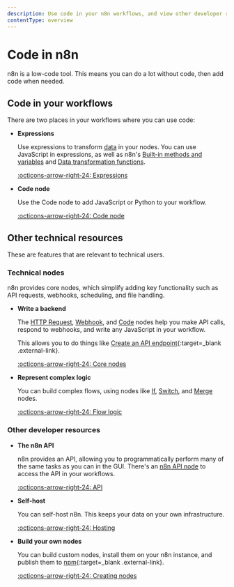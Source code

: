 ```yaml
---
description: Use code in your n8n workflows, and view other developer resources.
contentType: overview
---
```


# Code in n8n

n8n is a low-code tool. This means you can do a lot without code, then add code when needed.

## Code in your workflows

There are two places in your workflows where you can use code:

<div class="grid-cards-vertical cards" markdown>

- __Expressions__

	Use expressions to transform [data](/data/) in your nodes. You can use JavaScript in expressions, as well as n8n's [Built-in methods and variables](/code/builtin/overview/) and [Data transformation functions](/code/builtin/data-transformation-functions/).

	[:octicons-arrow-right-24: Expressions](/code/expressions/)

- __Code node__

	Use the Code node to add JavaScript or Python to your workflow.

	[:octicons-arrow-right-24: Code node](/code/code-node/)

</div>


## Other technical resources

These are features that are relevant to technical users.

### Technical nodes

n8n provides core nodes, which simplify adding key functionality such as API requests, webhooks, scheduling, and file handling.

<div class="grid-cards-vertical cards" markdown>

- __Write a backend__

	The [HTTP Request](/integrations/builtin/core-nodes/n8n-nodes-base.httprequest/), [Webhook](/integrations/builtin/core-nodes/n8n-nodes-base.webhook/), and [Code](/code/code-node/) nodes help you make API calls, respond to webhooks, and write any JavaScript in your workflow.

	This allows you to do things like [Create an API endpoint](https://n8n.io/workflows/1750-creating-an-api-endpoint/){:target=_blank .external-link}.

	[:octicons-arrow-right-24: Core nodes](/integrations/builtin/core-nodes/)

- __Represent complex logic__

	You can build complex flows, using nodes like [If](/integrations/builtin/core-nodes/n8n-nodes-base.if/), [Switch](/integrations/builtin/core-nodes/n8n-nodes-base.switch/), and [Merge](/integrations/builtin/core-nodes/n8n-nodes-base.merge/) nodes. 

	[:octicons-arrow-right-24: Flow logic](/flow-logic/)

</div>

### Other developer resources

<div class="grid-cards-vertical cards" markdown>

- __The n8n API__

	n8n provides an API, allowing you to programmatically perform many of the same tasks as you can in the GUI. There's an [n8n API node](/integrations/builtin/core-nodes/n8n-nodes-base.n8n/) to access the API in your workflows.

	[:octicons-arrow-right-24: API](/api/)

- __Self-host__

	You can self-host n8n. This keeps your data on your own infrastructure.

	[:octicons-arrow-right-24: Hosting](/hosting/)

- __Build your own nodes__

	You can build custom nodes, install them on your n8n instance, and publish them to [npm](https://www.npmjs.com/){:target=_blank .external-link}.

	[:octicons-arrow-right-24: Creating nodes](/integrations/creating-nodes/overview/)

</div>
